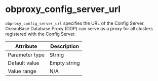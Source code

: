 # obproxy_config_server_url

`obproxy_config_server_url` specifies the URL of the Config Server. OceanBase Database Proxy (ODP) can serve as a proxy for all clusters registered with the Config Server.

| Attribute | Description |
|----------|---------|
| Parameter type | String |
| Default value | Empty string |
| Value range | N/A |
